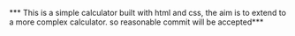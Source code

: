 *** This is a simple calculator built with html and css, the aim is to extend to a more complex calculator. so reasonable commit will be accepted***